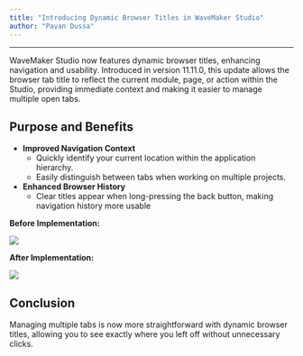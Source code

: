 ```yaml
---
title: "Introducing Dynamic Browser Titles in WaveMaker Studio"
author: "Pavan Dussa"
---
```

---

WaveMaker Studio now features dynamic browser titles, enhancing navigation and usability. Introduced in version 11.11.0, this update allows the browser tab title to reflect the current module, page, or action within the Studio, providing immediate context and making it easier to manage multiple open tabs.

<!-- truncate -->

## Purpose and Benefits

- **Improved Navigation Context**
  - Quickly identify your current location within the application hierarchy.
  - Easily distinguish between tabs when working on multiple projects.​
- **Enhanced Browser History**
  - Clear titles appear when long-pressing the back button, making navigation history more usable

**Before Implementation:**

![](/learn/assets/before-dynamic-title.png)

**After Implementation:**

![](/learn/assets/after-dynamic-title.png)

## Conclusion

Managing multiple tabs is now more straightforward with dynamic browser titles, allowing you to see exactly where you left off without unnecessary clicks. 
